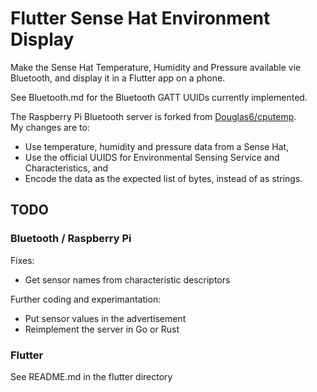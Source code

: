 # Flutter Sense Hat Environment Display

Make the Sense Hat Temperature, Humidity and Pressure available vie Bluetooth, and display it in a Flutter app on a phone.

See Bluetooth.md for the Bluetooth GATT UUIDs currently implemented.

The Raspberry Pi Bluetooth server is forked from [Douglas6/cputemp](https://github.com/Douglas6/cputemp).  
My changes are to:

 - Use temperature, humidity and pressure data from a Sense Hat,
 - Use the official UUIDS for Environmental Sensing Service and Characteristics, and
 - Encode the data as the expected list of bytes, instead of as strings.

## TODO

### Bluetooth / Raspberry Pi

Fixes:

 - Get sensor names from characteristic descriptors

Further coding and experimantation:

 - Put sensor values in the advertisement
 - Reimplement the server in Go or Rust

### Flutter

See README.md in the flutter directory
